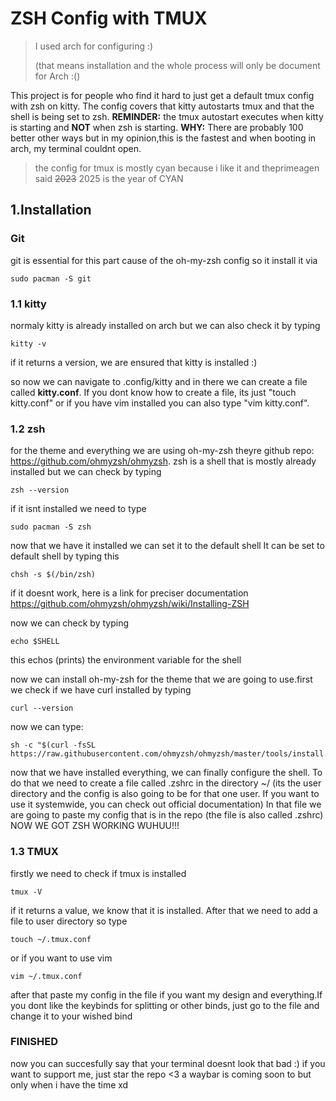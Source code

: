 # ZSH Config with TMUX
> I used arch for configuring :)
> 
> (that means installation and the whole process will only be document for Arch :()

This project is for people who find it hard to just get a default tmux config with zsh on kitty. The config covers that kitty autostarts tmux and that the shell is being set to zsh. __REMINDER:__ the tmux autostart executes when kitty is starting and __NOT__ when zsh is starting. __WHY:__ There are probably 100 better other ways but in my opinion,this is the fastest and when booting in arch, my terminal couldnt open. 

> the config for tmux is mostly cyan because i like it and theprimeagen said ~~2023~~ 2025 is the year of CYAN
## 1.Installation
### Git
git is essential for this part cause of the oh-my-zsh config so it install it via

```
sudo pacman -S git
```
### 1.1 kitty
normaly kitty is already installed on arch but we can also check it by typing
```
kitty -v
```
if it returns a version, we are ensured that kitty is installed :)

so now we can navigate to .config/kitty and in there we can create a file called __kitty.conf__. If you dont know how to create a file, its just "touch kitty.conf" or if you have vim installed you can also type "vim kitty.conf".
### 1.2 zsh
for the theme and everything we are using oh-my-zsh
theyre github repo: https://github.com/ohmyzsh/ohmyzsh.
zsh is a shell that is mostly already installed but we can check by typing
```
zsh --version
``` 
if it isnt installed we need to type
```
sudo pacman -S zsh
``` 
now that we have it installed we can set it to the default shell
It can be set to default shell by typing this 
```
chsh -s $(/bin/zsh)
``` 
if it doesnt work, here is a link for preciser documentation
https://github.com/ohmyzsh/ohmyzsh/wiki/Installing-ZSH

now we can check by typing
```
echo $SHELL
```
this echos (prints) the environment variable for the shell

now we can install oh-my-zsh for the theme that we are going to use.first we check if we have curl installed by typing
```
curl --version
```
now we can type:
```
sh -c "$(curl -fsSL https://raw.githubusercontent.com/ohmyzsh/ohmyzsh/master/tools/install.sh)"
```
now that we have installed everything, we can finally configure the shell. To do that we need to create a file called .zshrc in the directory ~/ (its the user directory and the config is also going to be for that one user. If you want to use it systemwide, you can check out official documentation) In that file we are going to paste my config that is in the repo (the file is also called .zshrc)
NOW WE GOT ZSH WORKING WUHUU!!!

### 1.3 TMUX 
firstly we need to check if tmux is installed
```
tmux -V
```
if it returns a value, we know that it is installed. After that we need to add a file to user directory so type
```
touch ~/.tmux.conf
```
or if you want to use vim
```
vim ~/.tmux.conf
```
after that paste my config in the file if you want my design and everything.If you dont like the keybinds for splitting or other binds, just go to the file and change it to your wished bind

### FINISHED
now you can succesfully say that your terminal doesnt look that bad :)
if you want to support me, just star the repo <3
a waybar is coming soon to but only when i have the time xd






